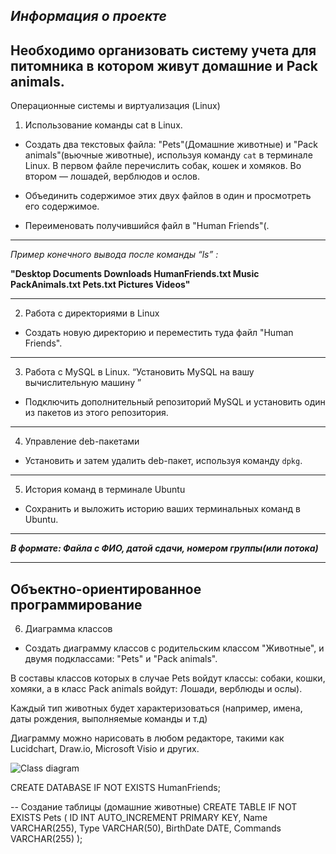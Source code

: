 ***Информация о проекте***
-----
Необходимо организовать систему учета для питомника в котором живут домашние и Pack animals.
-----

Операционные системы и виртуализация (Linux)

1. Использование команды cat в Linux.

- Создать два текстовых файла: "Pets"(Домашние животные) и "Pack animals"(вьючные животные), используя команду `cat` в терминале Linux. В первом файле перечислить собак, кошек и хомяков. Во втором — лошадей, верблюдов и ослов.

- Объединить содержимое этих двух файлов в один и просмотреть его содержимое.

- Переименовать получившийся файл в "Human Friends"(.

-----

*Пример конечного вывода после команды “ls” :*

**"Desktop Documents Downloads HumanFriends.txt Music PackAnimals.txt Pets.txt Pictures Videos"**

-----

2. Работа с директориями в Linux

- Создать новую директорию и переместить туда файл "Human Friends".

-----

3. Работа с MySQL в Linux. “Установить MySQL на вашу вычислительную машину ”

- Подключить дополнительный репозиторий MySQL и установить один из пакетов из этого репозитория.

-----

4. Управление deb-пакетами

- Установить и затем удалить deb-пакет, используя команду `dpkg`.

-----

5. История команд в терминале Ubuntu

- Сохранить и выложить историю ваших терминальных команд в Ubuntu.

-----
***В формате: Файла с ФИО, датой сдачи, номером группы(или потока)***

---
Объектно-ориентированное программирование
---


6. Диаграмма классов

- Создать диаграмму классов с родительским классом "Животные", и двумя подклассами: "Pets" и "Pack animals".

В составы классов которых в случае Pets войдут классы: собаки, кошки, хомяки, а в класс Pack animals войдут: Лошади, верблюды и ослы).

Каждый тип животных будет характеризоваться (например, имена, даты рождения, выполняемые команды и т.д)

Диаграмму можно нарисовать в любом редакторе, такими как Lucidchart, Draw.io, Microsoft Visio и других.

![Class diagram](https://github.com/AngeluxSky/FinalWork2/assets/124708503/79402320-3674-434f-8354-761b7a957978)



CREATE DATABASE IF NOT EXISTS HumanFriends;

-- Создание таблицы (домашние животные)
CREATE TABLE IF NOT EXISTS Pets (
    ID INT AUTO_INCREMENT PRIMARY KEY,
    Name VARCHAR(255),
    Type VARCHAR(50),
    BirthDate DATE,
    Commands VARCHAR(255)
);

